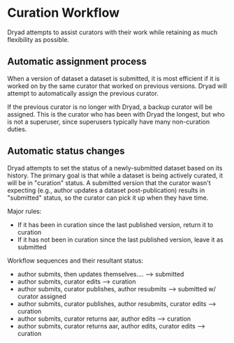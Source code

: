 
Curation Workflow
==================

Dryad attempts to assist curators with their work while retaining as much
flexibility as possible.


Automatic assignment process
----------------------------

When a version of dataset a dataset is submitted, it is most efficient if it is
worked on by the same curator that worked on previous versions. Dryad will
attempt to automatically assign the previous curator.

If the previous curator is no longer with Dryad, a backup curator will be
assigned. This is the curator who has been with Dryad the longest, but who is
not a superuser, since superusers typically have many non-curation duties.


Automatic status changes
------------------------

Dryad attempts to set the status of a newly-submitted dataset based on its
history. The primary goal is that while a dataset is being actively curated, it
will be in "curation" status. A submitted version that the curator wasn't
expecting (e.g., author updates a dataset post-publication) results in
"submitted" status, so the curator can pick it up when they have time.

Major rules:
- If it has been in curation since the last published version, return it to curation
- If it has not been in curation since the last published version, leave it as submitted 

Workflow sequences and their resultant status:
- author submits, then updates themselves.... --> submitted
- author submits, curator edits --> curation 
- author submits, curator publishes, author resubmits --> submitted w/ curator assigned
- author submits, curator publishes, author resubmits, curator edits --> curation 
- author submits, curator returns aar, author edits --> curation 
- author submits, curator returns aar, author edits, curator edits --> curation 
